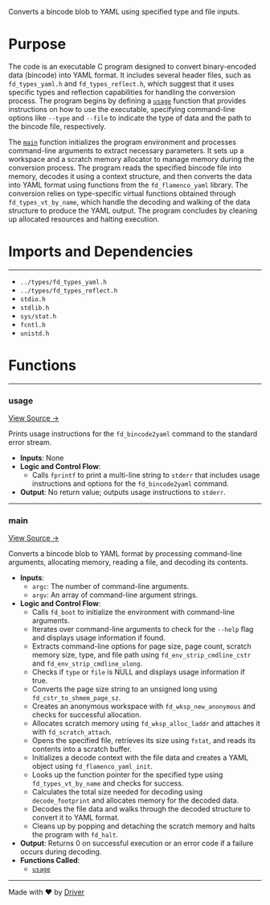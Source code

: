 <!--------------------------------------------------------------------------------->
<!-- IMPORTANT: This file is auto-generated by Driver (https://driver.ai). -------->
<!-- Manual edits may be overwritten on future commits. --------------------------->
<!--------------------------------------------------------------------------------->

Converts a bincode blob to YAML using specified type and file inputs.

# Purpose
The code is an executable C program designed to convert binary-encoded data (bincode) into YAML format. It includes several header files, such as `fd_types_yaml.h` and `fd_types_reflect.h`, which suggest that it uses specific types and reflection capabilities for handling the conversion process. The program begins by defining a [`usage`](<#usage>) function that provides instructions on how to use the executable, specifying command-line options like `--type` and `--file` to indicate the type of data and the path to the bincode file, respectively.

The [`main`](<#main>) function initializes the program environment and processes command-line arguments to extract necessary parameters. It sets up a workspace and a scratch memory allocator to manage memory during the conversion process. The program reads the specified bincode file into memory, decodes it using a context structure, and then converts the data into YAML format using functions from the `fd_flamenco_yaml` library. The conversion relies on type-specific virtual functions obtained through `fd_types_vt_by_name`, which handle the decoding and walking of the data structure to produce the YAML output. The program concludes by cleaning up allocated resources and halting execution.
# Imports and Dependencies

---
- `../types/fd_types_yaml.h`
- `../types/fd_types_reflect.h`
- `stdio.h`
- `stdlib.h`
- `sys/stat.h`
- `fcntl.h`
- `unistd.h`


# Functions

---
### usage<!-- {{#callable:usage}} -->
[View Source →](<../../../../../src/flamenco/types/fd_bincode2yaml.c#L10>)

Prints usage instructions for the `fd_bincode2yaml` command to the standard error stream.
- **Inputs**: None
- **Logic and Control Flow**:
    - Calls `fprintf` to print a multi-line string to `stderr` that includes usage instructions and options for the `fd_bincode2yaml` command.
- **Output**: No return value; outputs usage instructions to `stderr`.


---
### main<!-- {{#callable:main}} -->
[View Source →](<../../../../../src/flamenco/types/fd_bincode2yaml.c#L23>)

Converts a bincode blob to YAML format by processing command-line arguments, allocating memory, reading a file, and decoding its contents.
- **Inputs**:
    - `argc`: The number of command-line arguments.
    - `argv`: An array of command-line argument strings.
- **Logic and Control Flow**:
    - Calls `fd_boot` to initialize the environment with command-line arguments.
    - Iterates over command-line arguments to check for the `--help` flag and displays usage information if found.
    - Extracts command-line options for page size, page count, scratch memory size, type, and file path using `fd_env_strip_cmdline_cstr` and `fd_env_strip_cmdline_ulong`.
    - Checks if `type` or `file` is NULL and displays usage information if true.
    - Converts the page size string to an unsigned long using `fd_cstr_to_shmem_page_sz`.
    - Creates an anonymous workspace with `fd_wksp_new_anonymous` and checks for successful allocation.
    - Allocates scratch memory using `fd_wksp_alloc_laddr` and attaches it with `fd_scratch_attach`.
    - Opens the specified file, retrieves its size using `fstat`, and reads its contents into a scratch buffer.
    - Initializes a decode context with the file data and creates a YAML object using `fd_flamenco_yaml_init`.
    - Looks up the function pointer for the specified type using `fd_types_vt_by_name` and checks for success.
    - Calculates the total size needed for decoding using `decode_footprint` and allocates memory for the decoded data.
    - Decodes the file data and walks through the decoded structure to convert it to YAML format.
    - Cleans up by popping and detaching the scratch memory and halts the program with `fd_halt`.
- **Output**: Returns 0 on successful execution or an error code if a failure occurs during decoding.
- **Functions Called**:
    - [`usage`](<#usage>)



---
Made with ❤️ by [Driver](https://www.driver.ai/)